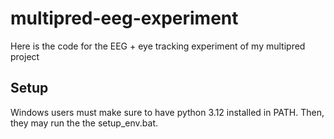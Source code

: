 # multipred-eeg-experiment
Here is the code for the EEG + eye tracking experiment of my multipred project

## Setup
Windows users must make sure to have python 3.12 installed in PATH. Then, they may run the the setup_env.bat.
